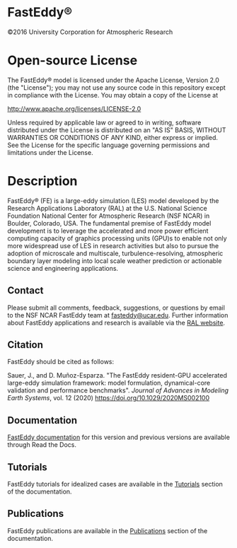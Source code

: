 # FastEddy® 
©2016 University Corporation for Atmospheric Research

# Open-source License 
The FastEddy® model is licensed under the Apache License, Version 2.0 (the "License");
you may not use any source code in this repository except in compliance with the License.
You may obtain a copy of the License at

http://www.apache.org/licenses/LICENSE-2.0

Unless required by applicable law or agreed to in writing, software
distributed under the License is distributed on an "AS IS" BASIS,
WITHOUT WARRANTIES OR CONDITIONS OF ANY KIND, either express or implied.
See the License for the specific language governing permissions and
limitations under the License.

# Description
FastEddy® (FE) is a large-eddy simulation (LES) model developed by the Research Applications Laboratory (RAL) at the U.S. National Science Foundation National Center for Atmospheric Research (NSF NCAR) in Boulder, Colorado, USA. The fundamental premise of FastEddy model development is to leverage the accelerated and more power efficient computing capacity of graphics processing units (GPU)s to enable not only more widespread use of LES in research activities but also to pursue the adoption of microscale and multiscale, turbulence-resolving, atmospheric boundary layer modeling into local scale weather prediction or actionable science and engineering applications.

## Contact
Please submit all comments, feedback, suggestions, or questions by email to the NSF NCAR FastEddy team at [fasteddy@ucar.edu](fasteddy@ucar.edu). Further information about FastEddy applications and research is available via the [RAL website](https://ral.ucar.edu/solutions/products/fasteddy). 

## Citation
FastEddy should be cited as follows:

Sauer, J., and D. Muñoz-Esparza. "The FastEddy resident-GPU accelerated large-eddy
  simulation framework: model formulation, dynamical-core validation and performance
  benchmarks". *Journal of Advances in Modeling Earth Systems*, vol. 12 (2020)
  https://doi.org/10.1029/2020MS002100


## Documentation
[FastEddy documentation](https://fasteddy-model.readthedocs.io/) for this version and previous versions are available through Read the Docs.

## Tutorials 
FastEddy tutorials for idealized cases are available in the [Tutorials](https://fasteddy-model.readthedocs.io/en/latest/Tutorials/index.html) section of the documentation.

## Publications
FastEddy publications are available in the [Publications](https://fasteddy-model.readthedocs.io/en/latest/publications.html) section of the documentation.

